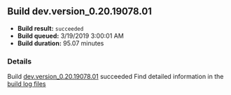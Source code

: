 ## Build dev.version_0.20.19078.01
- **Build result:** `succeeded`
- **Build queued:** 3/19/2019 3:00:01 AM
- **Build duration:** 95.07 minutes
### Details
Build [dev.version_0.20.19078.01](https://winappstudio.visualstudio.com/web/build.aspx?pcguid=a4ef43be-68ce-4195-a619-079b4d9834c2&builduri=vstfs%3a%2f%2f%2fBuild%2fBuild%2f27292) succeeded
Find detailed information in the [build log files](https://uwpctdiags.blob.core.windows.net/buildlogs/dev.version_0.20.19078.01_logs.zip)
